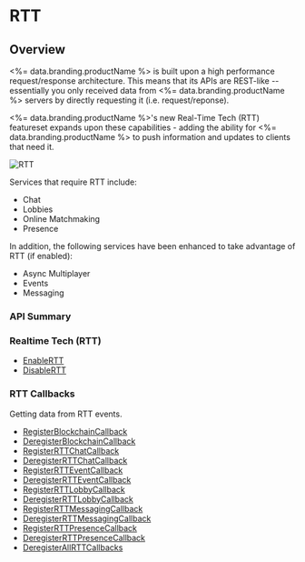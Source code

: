 # RTT
## Overview





<%= data.branding.productName %> is built upon a high performance request/response architecture.
This means that its APIs are REST-like -- essentially you only received data from
<%= data.branding.productName %> servers by directly requesting it (i.e. request/reponse).


<%= data.branding.productName %>'s new Real-Time Tech (RTT) featureset expands upon these capabilities -
adding the ability for <%= data.branding.productName %> to push information and updates to clients
that need it.

![RTT](@site/docs/img/api-img/rtt_architecture.png)

Services that require RTT include:

* Chat
* Lobbies
* Online Matchmaking
* Presence

In addition, the following services have been enhanced to take advantage of RTT (if enabled):

* Async Multiplayer
* Events
* Messaging


### API Summary


### Realtime Tech (RTT)

* [EnableRTT](/api/capi/rtt/enablertt)
* [DisableRTT](/api/capi/rtt/disablertt)


### RTT Callbacks
Getting data from RTT events.

* [RegisterBlockchainCallback](/api/capi/rtt/registerblockchaincallback)
* [DeregisterBlockchainCallback](/api/capi/rtt/deregisterblockchaincallback)
* [RegisterRTTChatCallback](/api/capi/rtt/registerrttchatcallback)
* [DeregisterRTTChatCallback](/api/capi/rtt/deregisterrttchatcallback)
* [RegisterRTTEventCallback](/api/capi/rtt/registerrtteventcallback)
* [DeregisterRTTEventCallback](/api/capi/rtt/deregisterrtteventcallback)
* [RegisterRTTLobbyCallback](/api/capi/rtt/registerrttlobbycallback)
* [DeregisterRTTLobbyCallback](/api/capi/rtt/deregisterrttlobbycallback)
* [RegisterRTTMessagingCallback](/api/capi/rtt/registerrttmessagingcallback)
* [DeregisterRTTMessagingCallback](/api/capi/rtt/deregisterrttmessagingcallback)
* [RegisterRTTPresenceCallback](/api/capi/rtt/registerrttpresencecallback)
* [DeregisterRTTPresenceCallback](/api/capi/rtt/deregisterrttpresencecallback)
* [DeregisterAllRTTCallbacks](/api/capi/rtt/deregisterallrttcallbacks)



<DocCardList />